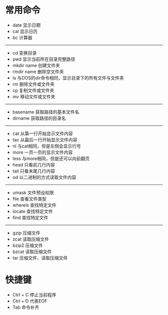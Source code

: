 # 常用命令
* date 显示日期
* cal 显示日历
* bc 计算器
---
* cd 变换目录
* pwd 显示当前所在目录完整路径
* mkdir name 创建文件夹
* rmdir name 删除空文件夹
* ls 与DOS的dir命令相同，显示目录下的所有文件与文件夹
* rm 删除文件或文件夹
* cp 复制文件或文件夹
* mv 移动文件或文件夹
---
* basename 获取路径的基本文件名
* dirname 获取路径的目录名
---
* cat 从第一行开始显示文件内容
* tac 从最后一行开始显示文件内容
* nl 与cat相同，但是左侧会显示行号
* more 一页一页的显示文件内容
* less 与more相同，但是还可以向前翻页
* head 只看前几行内容
* tail 只看末尾几行内容
* od 以二进制的方式读取文件内容
---
* umask 文件预设权限
* file 查看文件类型
* whereis 查找特定文件
* locate 查找特定文件
* find 查找特定文件
---
* gzip 压缩文件
* zcat 读取压缩文件
* bzip2 压缩文件
* bzcat 读取压缩文件
* tar 压缩文件、读取压缩文件


# 快捷键
* Ctrl + C 停止当前程序
* Ctrl + D 代表EOF
* Tab 命令补齐
